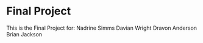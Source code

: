 # Final Project

This is the Final Project for:
    Nadrine Simms
    Davian Wright
    Dravon Anderson
    Brian Jackson